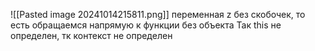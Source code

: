 ![[Pasted image 20241014215811.png]]
переменная z без скобочек, то есть обращаемся напрямую к функции без объекта
Так this не определен, тк контекст не определен